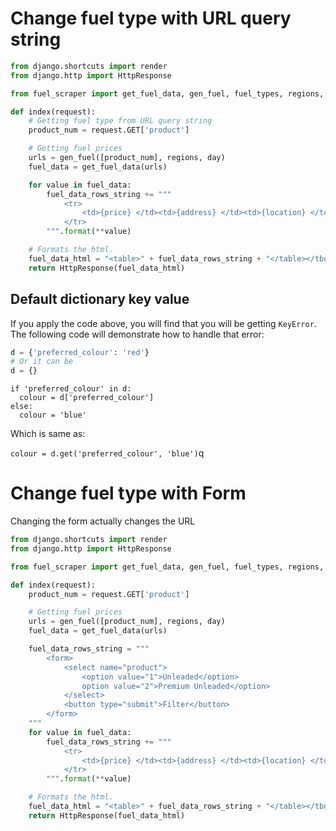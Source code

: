 Change fuel type with URL query string
======================================

```python
from django.shortcuts import render
from django.http import HttpResponse

from fuel_scraper import get_fuel_data, gen_fuel, fuel_types, regions, day

def index(request):
    # Getting fuel type from URL query string
    product_num = request.GET['product']

    # Getting fuel prices
    urls = gen_fuel([product_num], regions, day)
    fuel_data = get_fuel_data(urls)

    for value in fuel_data:
        fuel_data_rows_string += """
            <tr>
                <td>{price} </td><td>{address} </td><td>{location} </td><td>{brand}</td>
            </tr>
        """.format(**value)

    # Formats the html.
    fuel_data_html = "<table>" + fuel_data_rows_string + "</table></tbody></body></html>"
    return HttpResponse(fuel_data_html)
```

Default dictionary key value
-----------------------------

If you apply the code above, you will find that you will be getting `KeyError`. The following code will demonstrate how to handle that error:

```python
d = {'preferred_colour': 'red'}
# Or it can be
d = {}
```

```
if 'preferred_colour' in d:
  colour = d['preferred_colour']
else:
  colour = 'blue'
  ```

Which is same as:

```colour = d.get('preferred_colour', 'blue')```q

Change fuel type with Form 
==========================

Changing the form actually changes the URL

```python
from django.shortcuts import render
from django.http import HttpResponse

from fuel_scraper import get_fuel_data, gen_fuel, fuel_types, regions, day

def index(request):
    product_num = request.GET['product']

    # Getting fuel prices
    urls = gen_fuel([product_num], regions, day)
    fuel_data = get_fuel_data(urls)

    fuel_data_rows_string = """
        <form>
            <select name="product">
                <option value="1">Unleaded</option>
                option value="2">Premium Unleaded</option>
            </select>
            <button type="submit">Filter</button>
        </form>
    """
    for value in fuel_data:
        fuel_data_rows_string += """
            <tr>
                <td>{price} </td><td>{address} </td><td>{location} </td><td>{brand}</td>
            </tr>
        """.format(**value)

    # Formats the html.
    fuel_data_html = "<table>" + fuel_data_rows_string + "</table></tbody></body></html>"
    return HttpResponse(fuel_data_html)
```
